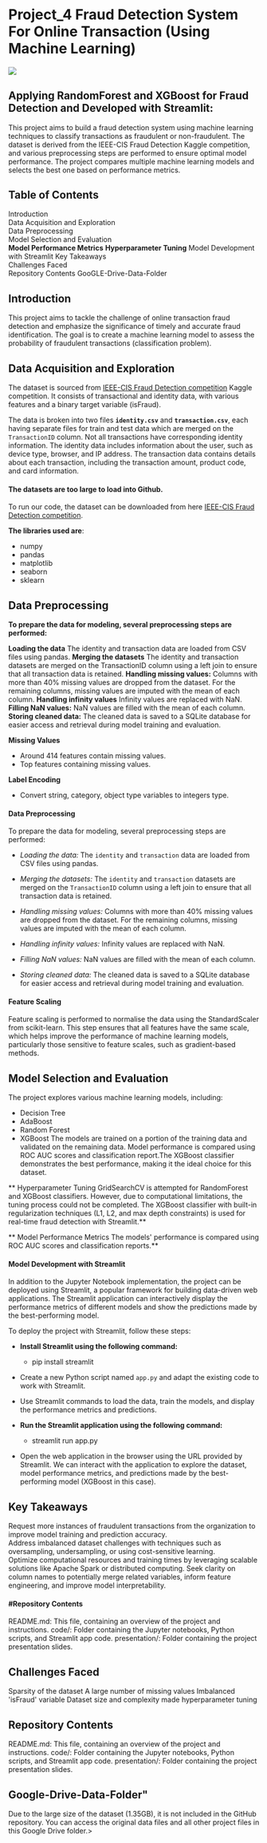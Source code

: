 # Project_4 Fraud Detection System For Online Transaction (Using Machine Learning)

#### <p align="center">
  <img src="https://user-images.githubusercontent.com/112173540/225614794-ed8645e6-c6b5-4cea-bfd3-c70c8596f44e.jpg"/>

## Applying RandomForest and XGBoost for Fraud Detection and Developed with Streamlit:
This project aims to build a fraud detection system using machine learning techniques to classify transactions as fraudulent or non-fraudulent. The dataset is derived from the IEEE-CIS Fraud Detection Kaggle competition, and various preprocessing steps are performed to ensure optimal model performance. The project compares multiple machine learning models and selects the best one based on performance metrics.

## Table of Contents
Introduction  
Data Acquisition and Exploration  
Data Preprocessing  
Model Selection and Evaluation  
**Model Performance Metrics**
**Hyperparameter Tuning**
Model Development with Streamlit
Key Takeaways  
Challenges Faced  
Repository Contents
GooGLE-Drive-Data-Folder


## Introduction

This project aims to tackle the challenge of online transaction fraud detection and emphasize the significance of timely and accurate fraud identification. The goal is to create a machine learning model to assess the probability of fraudulent transactions (classification problem).

## Data Acquisition and Exploration

The dataset is sourced from [IEEE-CIS Fraud Detection competition](https://www.kaggle.com/c/ieee-fraud-detection/overview) Kaggle competition. It consists of transactional and identity data, with various features and a binary target variable (isFraud).

The data is broken into two files **`identity.csv`** and **`transaction.csv`**, each having separate files for train and test data which are merged on the `TransactionID` column. Not all transactions have corresponding identity information. The identity data includes information about the user, such as device type, browser, and IP address. The transaction data contains details about each transaction, including the transaction amount, product code, and card information.

#### The datasets are too large to load into Github. 
To run our code, the dataset can be downloaded from here [IEEE-CIS Fraud Detection competition](https://www.kaggle.com/c/ieee-fraud-detection/overview).

**The libraries used are**:  
- numpy
- pandas
- matplotlib
- seaborn
- sklearn


## Data Preprocessing   

**To prepare the data for modeling, several preprocessing steps are performed:**

**Loading the data**
The identity and transaction data are loaded from CSV files using pandas.
**Merging the datasets** The identity and transaction datasets are merged on the TransactionID column using a left join to ensure that all transaction data is retained.
**Handling missing values:**
Columns with more than 40% missing values are dropped from the dataset. For the remaining columns, missing values are imputed with the mean of each column.
**Handling infinity values**
Infinity values are replaced with NaN.
**Filling NaN values:**
NaN values are filled with the mean of each column.
**Storing cleaned data:**
The cleaned data is saved to a SQLite database for easier access and retrieval during model training and evaluation.




**Missing Values**
- Around 414 features contain missing values.
- Top features containing missing values.

**Label Encoding**
- Convert string, category, object type variables to integers type.

#### Data Preprocessing
To prepare the data for modeling, several preprocessing steps are performed:

  - *Loading the data:* The `identity` and `transaction` data are loaded from CSV files using pandas.

  - *Merging the datasets:* The `identity` and `transaction` datasets are merged on the `TransactionID` column using a left join to ensure that all transaction data is retained.

  - *Handling missing values:* Columns with more than 40% missing values are dropped from the dataset. For the remaining columns, missing values are imputed with the mean of each column.

  - *Handling infinity values:* Infinity values are replaced with NaN.

  - *Filling NaN values:* NaN values are filled with the mean of each column.

  - *Storing cleaned data:* The cleaned data is saved to a SQLite database for easier access and retrieval during model training and evaluation.

#### Feature Scaling
Feature scaling is performed to normalise the data using the StandardScaler from scikit-learn. This step ensures that all features have the same scale, which helps improve the performance of machine learning models, particularly those sensitive to feature scales, such as gradient-based methods.

## Model Selection and Evaluation
The project explores various machine learning models, including:

  - Decision Tree
  - AdaBoost
  - Random Forest
  - XGBoost
The models are trained on a portion of the training data and validated on the remaining data. Model performance is compared using ROC AUC scores and classification report.The XGBoost classifier demonstrates the best performance, making it the ideal choice for this dataset.

** Hyperparameter Tuning
GridSearchCV is attempted for RandomForest and XGBoost classifiers. However, due to computational limitations, the tuning process could not be completed. The XGBoost classifier with built-in regularization techniques (L1, L2, and max depth constraints) is used for real-time fraud detection with Streamlit.**



** Model Performance Metrics
The models' performance is compared using ROC AUC scores and classification reports.**



#### Model Development with Streamlit 
In addition to the Jupyter Notebook implementation, the project can be deployed using Streamlit, a popular framework for building data-driven web applications. The Streamlit application can interactively display the performance metrics of different models and show the predictions made by the best-performing model.

To deploy the project with Streamlit, follow these steps:

  - **Install Streamlit using the following command:**
      -  pip install streamlit
      
  - Create a new Python script named `app.py` and adapt the existing code to work with Streamlit. 
  - Use Streamlit commands to load the data, train the models, and display the performance metrics and predictions.

  - **Run the Streamlit application using the following command:**
      - streamlit run app.py

  - Open the web application in the browser using the URL provided by Streamlit. We can interact with the application to explore the dataset, model performance metrics, and predictions made by the best-performing model (XGBoost in this case).

## Key Takeaways
Request more instances of fraudulent transactions from the organization to improve model training and prediction accuracy.  
Address imbalanced dataset challenges with techniques such as oversampling, undersampling, or using cost-sensitive learning.    
Optimize computational resources and training times by leveraging scalable solutions like Apache Spark or distributed computing.
Seek clarity on column names to potentially merge related variables, inform feature engineering, and improve model interpretability.  
#### #Repository Contents
README.md: This file, containing an overview of the project and instructions.
code/: Folder containing the Jupyter notebooks, Python scripts, and Streamlit app code.
presentation/: Folder containing the project presentation slides.


## Challenges Faced
Sparsity of the dataset
A large number of missing values
Imbalanced 'isFraud' variable
Dataset size and complexity made hyperparameter tuning

## Repository Contents
README.md: This file, containing an overview of the project and instructions.
code/: Folder containing the Jupyter notebooks, Python scripts, and Streamlit app code.
presentation/: Folder containing the project presentation slides.
## Google-Drive-Data-Folder"
Due to the large size of the dataset (1.35GB), it is not included in the GitHub repository. You can access the original data files and all other project files in this Google Drive folder.></a>


